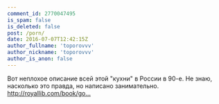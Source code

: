 ```yaml
---
comment_id: 2770047495
is_spam: false
is_deleted: false
post: /porn/
date: 2016-07-07T12:42:15Z
author_fullname: 'toporovvv'
author_nickname: 'toporovvv'
author_is_anon: false
---
```


<p>Вот неплохое описание всей этой "кухни" в России в 90-е. Не знаю, насколько это правда, но написано занимательно.<br><a href="http://royallib.com/book/goy_aleks/vsem_spasibo.html" rel="nofollow noopener" title="http://royallib.com/book/goy_aleks/vsem_spasibo.html">http://royallib.com/book/go...</a></p>
